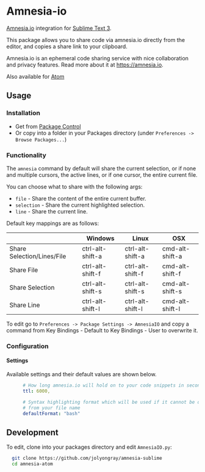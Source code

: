 # Amnesia-io

[Amnesia.io](https://amnesia.io) integration for [Sublime Text 3](https://www.sublimetext.com/).

This package allows you to share code via amnesia.io directly
from the editor, and copies a share link to your clipboard.

Amnesia.io is an ephemeral code sharing service with nice collaboration and privacy
features. Read more about it at https://amnesia.io.

Also available for [Atom](https://github.com/nathamanath/amnesia-atom)

## Usage

### Installation

* Get from [Package Control](https://packagecontrol.io/packages/AmnesiaIO)
* Or copy into a folder in your Packages directory (under `Preferences -> Browse Packages...`)

### Functionality

The `amnesia` command by default will share the current selection, or if none and multiple cursors, the active lines, or if one cursor, the entire current file.

You can choose what to share with the following args:

* `file` - Share the content of the entire current buffer.
* `selection` - Share the current highlighted selection.
* `line` - Share the current line.

Default key mappings are as follows:

|                            | Windows          | Linux            | OSX             |
|----------------------------|------------------|------------------|-----------------|
| Share Selection/Lines/File | ctrl-alt-shift-a | ctrl-alt-shift-a | cmd-alt-shift-a |
| Share File                 | ctrl-alt-shift-f | ctrl-alt-shift-f | cmd-alt-shift-f |
| Share Selection            | ctrl-alt-shift-s | ctrl-alt-shift-s | cmd-alt-shift-s |
| Share Line                 | ctrl-alt-shift-l | ctrl-alt-shift-l | cmd-alt-shift-l |

To edit go to `Preferences -> Package Settings -> AmnesiaIO` and copy a command from Key Bindings - Default to Key Bindings - User to overwrite it.

### Configuration

#### Settings

Available settings and their default values are shown below.

```yaml
      # How long amnesia.io will hold on to your code snippets in seconds
      ttl: 6000,

      # Syntax highlighting format which will be used if it cannot be discerned
      # from your file name
      defaultFormat: "bash"
```
## Development

To edit, clone into your packages directory and edit `AmnesiaIO.py`:

```bash
  git clone https://github.com/jolyongray/amnesia-sublime
  cd amnesia-atom
```
